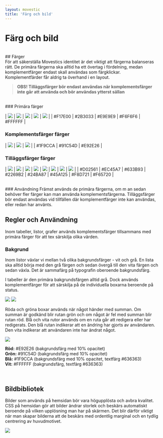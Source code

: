 ```yaml
---
layout: movestic
title: 'Färg och bild'
---
```


# Färg och bild
<br />
## Färger
<br />
För att säkerställa Movestics identitet är det viktigt att färgerna balanseras rätt. 
De primära färgerna ska alltid ha ett övertag i fördelning, medan komplementfärger endast skall användas som färgklickar. 
Komplementfärder får aldrig ta överhand i en layout.
  
> **OBS! Tilläggsfärger bör endast användas när komplementsfärger inte går att använda och bör användas ytterst sällan**
  
<br />
### Primära färger
  
| ![]({{site.baseurl}}/img/F17E00.png) | ![]({{site.baseurl}}/img/2B3033.png) | ![]({{site.baseurl}}/img/E9E9E9.png) | ![]({{site.baseurl}}/img/F6F6F6.png) | ![]({{site.baseurl}}/img/FFFFFF.png) |
| #F17E00 | #2B3033 | #E9E9E9 | #F6F6F6 | #FFFFFF |

### Komplementsfärger färger
  
| ![]({{site.baseurl}}/img/1F9CCA.png) | ![]({{site.baseurl}}/img/91C54D.png) | ![]({{site.baseurl}}/img/E92E26.png) |
| #1F9CCA | #91C54D | #E92E26 |

### Tilläggsfärger färger

| ![]({{site.baseurl}}/img/D02561.png) | ![]({{site.baseurl}}/img/EC45A7.png) | ![]({{site.baseurl}}/img/633B93.png) | ![]({{site.baseurl}}/img/2269B2.png) | ![]({{site.baseurl}}/img/24BA87.png) | ![]({{site.baseurl}}/img/45A125.png) | ![]({{site.baseurl}}/img/F8D721.png) | ![]({{site.baseurl}}/img/F65720.png) |
| #D02561 | #EC45A7 | #633B93 | #2269B2 | #24BA87 | #45A125 | #F8D721 | #F65720 |
  
<br />
### Användning
Främst används de primära färgerna, om m an sedan behöver fler färger kan man använda komplementsfärgerna.
Tilläggsfärger bör endast användas vid tillfällen där komplementfärger inte kan användas, eller redan har använts.
  
<br /> 

## Regler och Användning
Inom tabeller, listor, grafer används komplementsfärger tillsammans med primära färger för att tex särskilja olika värden.
  
### Bakgrund
  
Inom listor växlar vi mellan två olika bakgrundsfärger - vit och grå. En lista ska alltid börja med den grå färgen och sedan övergå till den vita färgen och sedan växla.
Det är sammafärg på typografin oberoende bakgrundsfärg.

I tabeller är den primära bakgrundsfärgen alltid grå. Dock används komplementfärger för att särskilja på de individuella boxarna beroende på status.
 
![]({{site.baseurl}}/img/tabellvanster.png)
![]({{site.baseurl}}/img/tabellcenter.png)

Röda och gröna boxar används när något händer med summan. Om summan är godkänd blir rutan grön och om något är fel med summan blir rutan röd.
Blå och vita rutor används om en ruta går att redigera eller har redigerats. Den blå rutan indikerar att en ändring har gjorts av användaren. Den vita indikerar att användaren inte har ändrat något.

![]({{site.baseurl}}/img/tabellboxar.png)
  
**Röd:** #E92E26 (bakgrundsfärg med 10% opacitet)  
**Grön:** #91C54D (bakgrundsfärg med 10% opacitet)  
**Blå:** #1F9CCA (bakgrundsfärg med 10% opacitet, textfärg #636363)  
**Vit:** #FFFFFF (bakgrundsfärg, textfärg #636363)  
 
<br />

## Bildbibliotek
Bilder som används på hemsidan bör vara högupplösta och avbra kvalitet. 
CSS på hemsidan gör att bilder ändrar storlek och beskärs automatiskt beroende på vilken upplösning man har på skärmen. 
Det blir därför viktigt när man skapar bilderna att de beskärs med ordentlig marginal och en tydlig centrering av huvudmotivet.
  
![]({{site.baseurl}}/img/bildkvalitet.png)
  